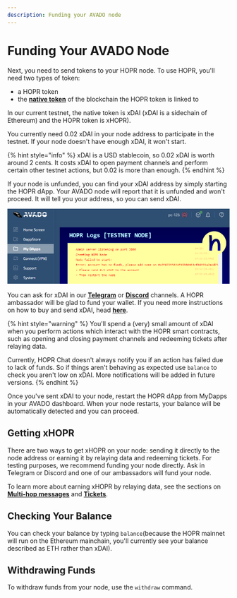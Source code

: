 ```yaml
---
description: Funding your AVADO node
---
```


# Funding Your AVADO Node

Next, you need to send tokens to your HOPR node. To use HOPR, you'll need two types of token:

* a HOPR token
* the [**native token**](../core-concepts/tokens/native-tokens.md) of the blockchain the HOPR token is linked to

In our current testnet, the native token is xDAI \(xDAI is a sidechain of Ethereum\) and the HOPR token is xHOPR\).

You currently need 0.02 xDAI in your node address to participate in the testnet. If your node doesn't have enough xDAI, it won't start.

{% hint style="info" %}
xDAI is a USD stablecoin, so 0.02 xDAI is worth around 2 cents. It costs xDAI to open payment channels and perform certain other testnet actions, but 0.02 is more than enough.
{% endhint %}

If your node is unfunded, you can find your xDAI address by simply starting the HOPR dApp. Your AVADO node will report that it is unfunded and won't proceed. It will tell you your address, so you can send xDAI.

![](../.gitbook/assets/avado-no-funds%20%282%29%20%282%29.png)

You can ask for xDAI in our [**Telegram**](https://t.me/hoprnet) or [**Discord**](https://discord.gg/dEAWC4G) channels. A HOPR ambassador will be glad to fund your wallet. If you need more instructions on how to buy and send xDAI, head [**here**](../core-concepts/tokens/native-tokens.md#getting-xdai).

{% hint style="warning" %}
You'll spend a \(very\) small amount of xDAI when you perform actions which interact with the HOPR smart contracts, such as opening and closing payment channels and redeeming tickets after relaying data.

Currently, HOPR Chat doesn't always notify you if an action has failed due to lack of funds. So if things aren't behaving as expected use `balance` to check you aren't low on xDAI. More notifications will be added in future versions.
{% endhint %}

Once you've sent xDAI to your node, restart the HOPR dApp from MyDapps in your AVADO dashboard. When your node restarts, your balance will be automatically detected and you can proceed.

## Getting xHOPR

There are two ways to get xHOPR on your node: sending it directly to the node address or earning it by relaying data and redeeming tickets. For testing purposes, we recommend funding your node directly. Ask in Telegram or Discord and one of our ambassadors will fund your node.

To learn more about earning xHOPR by relaying data, see the sections on [**Multi-hop messages**](sending-a-multi-hop-message.md) and [**Tickets**](../hopr-chat-tutorial/redeeming-tickets.md).

## Checking Your Balance

You can check your balance by typing `balance`\(because the HOPR mainnet will run on the Ethereum mainchain, you'll currently see your balance described as ETH rather than xDAI\).

## Withdrawing Funds

To withdraw funds from your node, use the `withdraw` command.


